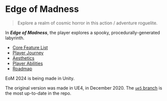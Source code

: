 # Edge of Madness

 > Explore a realm of cosmic horror in this action / adventure roguelite.

In ***Edge of Madness***, the player explores a spooky, procedurally-generated labyrinth.

- [Core Feature List](dev/core-features)
- [Player Journey](dev/player-journey)
- [Aesthetics](dev/aesthetics)
- [Player Abilities](dev/item-abilities)
- [Roadmap](dev/roadmap)

EoM 2024 is being made in Unity.

The original version was made in UE4, in December 2020. The [`ue5` branch](https://github.com/nickworks/DarkPlatformer/tree/ue5) is the most up-to-date in the repo.